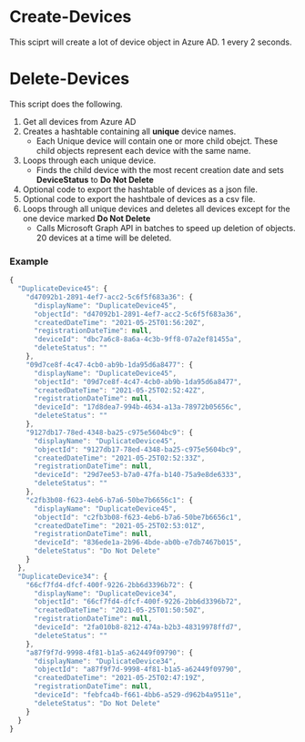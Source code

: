 # Create-Devices

This sciprt will create a lot of device object in Azure AD. 1 every 2 seconds.

# Delete-Devices

This script does the following.
1. Get all devices from Azure AD
2. Creates a hashtable containing all **unique** device names. 
    - Each Unique device will contain one or more child obejct. These child objects represent each device with the same name.
3. Loops through each unique device.
    - Finds the child device with the most recent creation date and sets **DeviceStatus** to **Do Not Delete**
4. Optional code to export the hashtable of devices as a json file.
5. Optional code to export the hashtbale of devices as a csv file.
6. Loops through all unique devices and deletes all devices except for the one device marked **Do Not Delete**
    - Calls Microsoft Graph API in batches to speed up deletion of objects. 20 devices at a time will be deleted.

### Example

```javascript
{
  "DuplicateDevice45": {
    "d47092b1-2891-4ef7-acc2-5c6f5f683a36": {
      "displayName": "DuplicateDevice45",
      "objectId": "d47092b1-2891-4ef7-acc2-5c6f5f683a36",
      "createdDateTime": "2021-05-25T01:56:20Z",
      "registrationDateTime": null,
      "deviceId": "dbc7a6c8-8a6a-4c3b-9ff8-07a2ef81455a",
      "deleteStatus": ""
    },
    "09d7ce8f-4c47-4cb0-ab9b-1da95d6a8477": {
      "displayName": "DuplicateDevice45",
      "objectId": "09d7ce8f-4c47-4cb0-ab9b-1da95d6a8477",
      "createdDateTime": "2021-05-25T02:52:42Z",
      "registrationDateTime": null,
      "deviceId": "17d8dea7-994b-4634-a13a-78972b05656c",
      "deleteStatus": ""
    },
    "9127db17-78ed-4348-ba25-c975e5604bc9": {
      "displayName": "DuplicateDevice45",
      "objectId": "9127db17-78ed-4348-ba25-c975e5604bc9",
      "createdDateTime": "2021-05-25T02:52:33Z",
      "registrationDateTime": null,
      "deviceId": "29d7ee53-b7a0-47fa-b140-75a9e8de6333",
      "deleteStatus": ""
    },
    "c2fb3b08-f623-4eb6-b7a6-50be7b6656c1": {
      "displayName": "DuplicateDevice45",
      "objectId": "c2fb3b08-f623-4eb6-b7a6-50be7b6656c1",
      "createdDateTime": "2021-05-25T02:53:01Z",
      "registrationDateTime": null,
      "deviceId": "836ede1a-2b96-4bde-ab0b-e7db7467b015",
      "deleteStatus": "Do Not Delete"
    }
  },
  "DuplicateDevice34": {
    "66cf7fd4-dfcf-400f-9226-2bb6d3396b72": {
      "displayName": "DuplicateDevice34",
      "objectId": "66cf7fd4-dfcf-400f-9226-2bb6d3396b72",
      "createdDateTime": "2021-05-25T01:50:50Z",
      "registrationDateTime": null,
      "deviceId": "2fa010b8-8212-474a-b2b3-48319978ffd7",
      "deleteStatus": ""
    },
    "a87f9f7d-9998-4f81-b1a5-a62449f09790": {
      "displayName": "DuplicateDevice34",
      "objectId": "a87f9f7d-9998-4f81-b1a5-a62449f09790",
      "createdDateTime": "2021-05-25T02:47:19Z",
      "registrationDateTime": null,
      "deviceId": "febfca4b-f661-4bb6-a529-d962b4a9511e",
      "deleteStatus": "Do Not Delete"
    }
  }
}

```